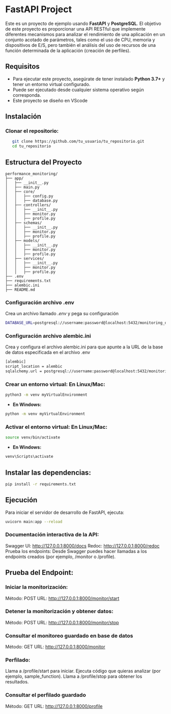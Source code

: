 # FastAPI Project

Este es un proyecto de ejemplo usando **FastAPI** y **PostgreSQL**. El objetivo de este proyecto es proporcionar una API RESTful que implemente diferentes mecanismos para analizar el rendimiento de una aplicación en un conjunto acotado de parámetros, tales como el uso de CPU, memoria y dispositivos de E/S, pero también el análisis del uso de recursos de una función determinada de la aplicación (creación de perfiles).

## Requisitos

- Para ejecutar este proyecto, asegúrate de tener instalado **Python 3.7+** y tener un entorno virtual configurado.
- Puede ser ejecutado desde cualquier sistema operativo según corresponda.
- Este proyecto se diseño en VScode

## Instalación

### **Clonar el repositorio:**

```bash
   git clone https://github.com/tu_usuario/tu_repositorio.git
   cd tu_repositorio
```
## Estructura del Proyecto

```
performance_monitoring/
├── app/
│   ├── __init__.py
│   ├── main.py
│   ├── core/
│   │   ├── config.py
│   │   ├── database.py
│   ├── controllers/
│   │   ├── __init__.py
│   │   ├── monitor.py
│   │   ├── profile.py
│   ├── schemas/
│   │   ├── __init__.py
│   │   ├── monitor.py
│   │   ├── profile.py
│   ├── models/
│   │   ├── __init__.py
│   │   ├── monitor.py
│   │   ├── profile.py
│   ├── services/
│   │   ├── __init__.py
│   │   ├── monitor.py
│   │   ├── profile.py
├── .env
├── requirements.txt
├── alembic.ini
├── README.md

```

### Configuración archivo .env

Crea un archivo llamado *.env* y pega su configuración
```bash
DATABASE_URL=postgresql://username:password@localhost:5432/monitoring_db
```

### Configuración archivo alembic.ini
Crea y configura el archivo alembic.ini para que apunte a la URL de la base de datos especificada en el archivo .env

```bash
[alembic]
script_location = alembic
sqlalchemy.url = postgresql://username:password@localhost:5432/monitoring_db
```

### **Crear un entorno virtual: En Linux/Mac:**
```bash
python3 -m venv myVirtualEnvironment
```

- **En Windows:**
```bash
python -m venv myVirtualEnvironment
```

### Activar el entorno virtual: En Linux/Mac:
```bash
source venv/bin/activate
```

- **En Windows:**
```bash
venv\Scripts\activate
```

## Instalar las dependencias:
```bash
pip install -r requirements.txt
```

## Ejecución

Para iniciar el servidor de desarrollo de FastAPI, ejecuta:
```bash
uvicorn main:app --reload
```

### Documentación interactiva de la API:

Swagger UI: http://127.0.0.1:8000/docs
Redoc: http://127.0.0.1:8000/redoc
Prueba los endpoints:
Desde Swagger puedes hacer llamadas a los endpoints creados (por ejemplo, /monitor o /profile).

## Prueba del Endpoint:
### Iniciar la monitorización:

Método: POST
URL: http://127.0.0.1:8000/monitor/start

### Detener la monitorización y obtener datos:
Método: POST
URL: http://127.0.0.1:8000/monitor/stop

### Consultar el monitoreo guardado en base de datos
Método: GET
URL: http://127.0.0.1:8000/monitor

### Perfilado:

Llama a /profile/start para iniciar.
Ejecuta código que quieras analizar (por ejemplo, sample_function).
Llama a /profile/stop para obtener los resultados.

### Consultar el perfilado guardado
Método: GET
URL: http://127.0.0.1:8000/profile

